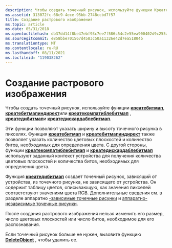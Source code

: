 ```yaml
---
description: Чтобы создать точечный рисунок, используйте функции Креатебитмап, Креатебитмапиндирект или Креатекомпатиблебитмап, Креатедибитмап и Креатедискардаблебитмап.
ms.assetid: 313072fc-68c9-4ece-95bb-2748ccbd7f57
title: Создание растрового изображения
ms.topic: article
ms.date: 05/31/2018
ms.openlocfilehash: db37dd14f8be47ebf93c7ee7f586c54c2e55ea900402d9c255a3196987aaed43
ms.sourcegitcommit: e858bbe701567d4583c50a11326e42d7ea51804b
ms.translationtype: MT
ms.contentlocale: ru-RU
ms.lasthandoff: 08/11/2021
ms.locfileid: "119038262"
---
```

# <a name="bitmap-creation"></a>Создание растрового изображения

Чтобы создать точечный рисунок, используйте функции [**креатебитмап**](/windows/desktop/api/Wingdi/nf-wingdi-createbitmap), [**креатебитмапиндирект**](/windows/desktop/api/Wingdi/nf-wingdi-createbitmapindirect)или [**креатекомпатиблебитмап**](/windows/desktop/api/Wingdi/nf-wingdi-createcompatiblebitmap) , [**креатедибитмап**](/windows/desktop/api/Wingdi/nf-wingdi-createdibitmap)и [**креатедискардаблебитмап**](/windows/desktop/api/Wingdi/nf-wingdi-creatediscardablebitmap).

Эти функции позволяют указать ширину и высоту точечного рисунка в пикселях. Функция [**креатебитмап**](/windows/desktop/api/Wingdi/nf-wingdi-createbitmap) и [**креатебитмапиндирект**](/windows/desktop/api/Wingdi/nf-wingdi-createbitmapindirect) также позволяет указать количество цветовых плоскостей и количество битов, необходимых для определения цвета. С другой стороны, функции [**креатекомпатиблебитмап**](/windows/desktop/api/Wingdi/nf-wingdi-createcompatiblebitmap) и [**креатедискардаблебитмап**](/windows/desktop/api/Wingdi/nf-wingdi-creatediscardablebitmap) используют заданный контекст устройства для получения количества цветовых плоскостей и количества битов, необходимых для определения цвета.

Функция [**креатедибитмап**](/windows/desktop/api/Wingdi/nf-wingdi-createdibitmap) создает точечный рисунок, зависящий от устройства, из точечного рисунка, не зависящего от устройства. Он содержит таблицу цветов, описывающую, как значения пикселей соответствуют значениям цвета RGB. Дополнительные сведения см. в разделе аппаратно [-зависимые точечные рисунки](device-dependent-bitmaps.md) и [аппаратно-независимые точечные рисунки](device-independent-bitmaps.md).

После создания растрового изображения нельзя изменить его размер, число цветовых плоскостей или число битов, необходимое для его распознавания.

Если точечный рисунок больше не нужен, вызовите функцию [**DeleteObject**](/windows/desktop/api/Wingdi/nf-wingdi-deleteobject) , чтобы удалить ее.

 

 



